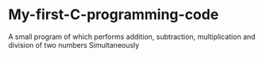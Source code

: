 # My-first-C-programming-code
A small program of which performs addition, subtraction, multiplication and division of two numbers Simultaneously
